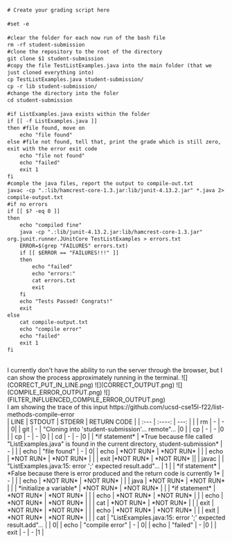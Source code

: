 ```
# Create your grading script here

#set -e

#clear the folder for each now run of the bash file
rm -rf student-submission 
#clone the repository to the root of the directory
git clone $1 student-submission
#copy the file TestListExamples.java into the main folder (that we just cloned everything into)
cp TestListExamples.java student-submission/
cp -r lib student-submission/
#change the directory into the foler
cd student-submission

#if ListExamples.java exists within the folder
if [[ -f ListExamples.java ]]
then #file found, move on
    echo "file found"
else #file not found, tell that, print the grade which is still zero, exit with the error exit code
    echo "file not found"
    echo "failed"
    exit 1
fi
#comple the java files, report the output to compile-out.txt
javac -cp ".:lib/hamcrest-core-1.3.jar:lib/junit-4.13.2.jar" *.java 2> compile-output.txt
#if no errors
if [[ $? -eq 0 ]]
then
    echo "compiled fine"
    java -cp ".:lib/junit-4.13.2.jar:lib/hamcrest-core-1.3.jar" org.junit.runner.JUnitCore TestListExamples > errors.txt
    ERROR=$(grep "FAILURES" errors.txt)
    if [[ $ERROR == "FAILURES!!!" ]]
    then
        echo "failed"
        echo "errors:"
        cat errors.txt
        exit 
    fi
    echo "Tests Passed! Congrats!"
    exit
else
    cat compile-output.txt
    echo "compile error"
    echo "failed"
    exit 1
fi
```

<br>
I currently don't have the ability to run the server through the browser, but I can show the process approximately running in the terminal.
 ![](CORRECT_PUT_IN_LINE.png)
 ![](CORRECT_OUTPUT.png)
 ![](COMPILE_ERROR_OUTPUT.png)
 ![](FILTER_INFLUENCED_COMPILE_ERROR_OUTPUT.png)

<br>
I am showing the trace of this input https://github.com/ucsd-cse15l-f22/list-methods-compile-error
<br>
| LINE      | STDOUT | STDERR     | RETURN CODE  |
| :---        |    :----:   |          ---: |   |
| rm      | -       | -   | 0|
| git   | -        | "Cloning into 'student-submission'... remote"...     |0 |
| cp      | -       | -   |0 |
| cp   | -        | -      |0 |
| cd      | -       | -   |0 |
| *if statement*   | *True because file called "ListExamples.java" is found in the current directory, student-submission*        | -      | |
| echo      | "file found"       | -   | 0|
| echo   | *NOT RUN*        | *NOT RUN*      | |
| echo      | *NOT RUN*       | *NOT RUN*   | |
| exit   |*NOT RUN*        | *NOT RUN*     ||
| javac      |        | "ListExamples.java:15: error ';' expected result.add"...   | 1 |
| *if statement*   |    *False because there is error produced and the return code is currently 1*     | -      | |
| echo      | *NOT RUN*       | *NOT RUN*   | |
| java   | *NOT RUN*        | *NOT RUN*      | |
| *initialize a variable*      | *NOT RUN*       | *NOT RUN*   | |
| *if statement*   | *NOT RUN*        | *NOT RUN*      | |
| echo      | *NOT RUN*       | *NOT RUN*   | |
| echo   | *NOT RUN*        | *NOT RUN*      | |
| cat      | *NOT RUN*       | *NOT RUN*   | |
| exit   | *NOT RUN*        | *NOT RUN*      | |
| echo      | *NOT RUN*       | *NOT RUN*   | |
| exit   | *NOT RUN*        | *NOT RUN*      | |
| cat      | "ListExamples.java:15: error ';' expected result.add"...       |    | 0|
| echo   | "compile error"        | -      | 0|
| echo      | "failed"       | -   |0 |
| exit   | -        | -      |1 |
